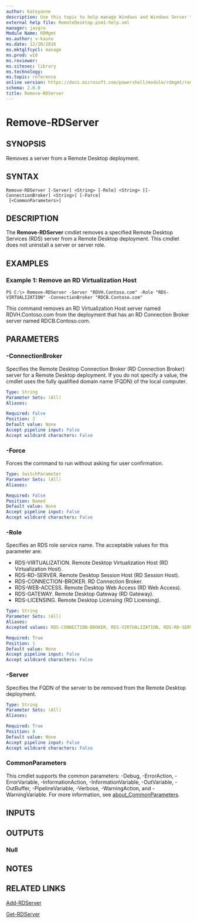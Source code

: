 ```yaml
---
author: Kateyanne
description: Use this topic to help manage Windows and Windows Server technologies with Windows PowerShell.
external help file: RemoteDesktop.psm1-help.xml
manager: jasgro
Module Name: RDMgmt
ms.author: v-kaunu
ms.date: 12/20/2016
ms.mktglfcycl: manage
ms.prod: w10
ms.reviewer: 
ms.sitesec: library
ms.technology: 
ms.topic: reference
online version: https://docs.microsoft.com/powershell/module/rdmgmt/remove-rdserver?view=windowsserver2022-ps&wt.mc_id=ps-gethelp
schema: 2.0.0
title: Remove-RDServer
---
```


# Remove-RDServer

## SYNOPSIS
Removes a server from a Remote Desktop deployment.

## SYNTAX

```
Remove-RDServer [-Server] <String> [-Role] <String> [[-ConnectionBroker] <String>] [-Force]
 [<CommonParameters>]
```

## DESCRIPTION
The **Remove-RDServer** cmdlet removes a specified Remote Desktop Services (RDS) server from a Remote Desktop deployment.
This cmdlet does not uninstall a server or server role.

## EXAMPLES

### Example 1: Remove an RD Virtualization Host
```
PS C:\> Remove-RDServer -Server "RDVH.Contoso.com" -Role "RDS-VIRTUALIZATION" -ConnectionBroker "RDCB.Contoso.com"
```

This command removes an RD Virtualization Host server named RDVH.Contoso.com from the deployment that has an RD Connection Broker server named RDCB.Contoso.com.

## PARAMETERS

### -ConnectionBroker
Specifies the Remote Desktop Connection Broker (RD Connection Broker) server for a Remote Desktop deployment.
If you do not specify a value, the cmdlet uses the fully qualified domain name (FQDN) of the local computer.

```yaml
Type: String
Parameter Sets: (All)
Aliases: 

Required: False
Position: 2
Default value: None
Accept pipeline input: False
Accept wildcard characters: False
```

### -Force
Forces the command to run without asking for user confirmation.

```yaml
Type: SwitchParameter
Parameter Sets: (All)
Aliases: 

Required: False
Position: Named
Default value: None
Accept pipeline input: False
Accept wildcard characters: False
```

### -Role
Specifies an RDS role service name.
The acceptable values for this parameter are:

- RDS-VIRTUALIZATION.
Remote Desktop Virtualization Host (RD Virtualization Host).
- RDS-RD-SERVER.
Remote Desktop Session Host (RD Session Host).
- RDS-CONNECTION-BROKER.
RD Connection Broker.
- RDS-WEB-ACCESS.
Remote Desktop Web Access (RD Web Access).
- RDS-GATEWAY.
Remote Desktop Gateway (RD Gateway).
- RDS-LICENSING.
Remote Desktop Licensing (RD Licensing).

```yaml
Type: String
Parameter Sets: (All)
Aliases: 
Accepted values: RDS-CONNECTION-BROKER, RDS-VIRTUALIZATION, RDS-RD-SERVER, RDS-WEB-ACCESS, RDS-GATEWAY, RDS-LICENSING

Required: True
Position: 1
Default value: None
Accept pipeline input: False
Accept wildcard characters: False
```

### -Server
Specifies the FQDN of the server to be removed from the Remote Desktop deployment.

```yaml
Type: String
Parameter Sets: (All)
Aliases: 

Required: True
Position: 0
Default value: None
Accept pipeline input: False
Accept wildcard characters: False
```

### CommonParameters
This cmdlet supports the common parameters: -Debug, -ErrorAction, -ErrorVariable, -InformationAction, -InformationVariable, -OutVariable, -OutBuffer, -PipelineVariable, -Verbose, -WarningAction, and -WarningVariable. For more information, see [about_CommonParameters](https://go.microsoft.com/fwlink/?LinkID=113216).

## INPUTS

## OUTPUTS

### Null

## NOTES

## RELATED LINKS

[Add-RDServer](./Add-RDServer.md)

[Get-RDServer](./Get-RDServer.md)


